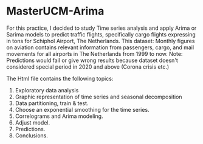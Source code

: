 # MasterUCM-Arima

For this practice, I decided to study Time series analysis and apply Arima or Sarima models to predict traffic flights, specifically cargo flights expressing in tons for Schiphol Airport, The Netherlands.
This dataset: Monthly figures on aviation contains relevant information from passengers, cargo, and mail movements for all airports in The Netherlands from 1999 to now.
Note: Predictions would fail or give wrong results because dataset doesn't considered special period in 2020 and above (Corona crisis etc.)

The Html file contains the following topics:

<ol>
  <li>Exploratory data analysis
  <li>Graphic representation of time series and seasonal decomposition
  <li>Data partitioning, train & test.
  <li>Choose an exponential smoothing for the time series.
  <li>Correlograms and Arima modeling.
  <li>Adjust model.
  <li>Predictions.
  <li>Conclusions.
</ol>
